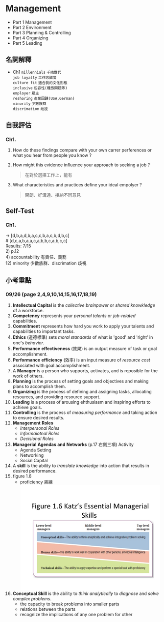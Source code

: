 # Management

+ Part 1 Management
+ Part 2 Environment
+ Part 3 Planning & Controlling
+ Part 4 Organizing
+ Part 5 Leading


## 名詞解釋
+ Ch1
`millennials` `千禧世代`  
`job loyalty` `工作忠誠度`  
`culture fit` `適合我的文化形態`  
`inclusive` `包容性(種族問題等)`  
`employer` `雇主`  
`reshoring` `產業回歸(USA,German)`  
`minority` `少數族群`  
`discrimation` `歧視`  


## 自我評估
### Ch1.

1. How do these findings compare with your own carrer perferences or what you hear from people you know ?
    > 
2. How might this evidence influence your approach to seeking a job ?
    > 在對於選擇工作上，能有
3. What characteristics and practices define your ideal empolyer ?
    > 開朗、好溝通、接納不同意見

## Self-Test
### Ch1.
-> [d,b,a,d,b,a,c,c,b,a,c,b,d,b,c]  
\# [d,c,a,b,a,a,c,a,b,b,c,a,b,c,c]  
Results: 7/15  
2) p.12  
4) accountability 有責任、義務  
12) minority 少數族群、discrimation 歧視


## 小考重點
### 09/26 (page 2,4,9,10,14,15,16,17,18,19)
1. **Intellectual Capital** is the _collective brainpower_ or _shared knowkledge_ of a workforce.
2. **Competency** represents your _personal talents_ or _job-related_ capabilities.
3. **Commitment** represents how hard you work to apply your talents and capabilities to important tasks.
4. **Ethics** (道德標準) sets _moral standards_ of what is 'good' and 'right' in one's _behavior_.
5. **Performance** **effectiveness** (效果) is an output measure of task or goal accomplishment.
6. **Performance** **efficiency** (效率) is an input measure of _resource cost_ associated with goal accomplishment.
7. A **Manager** is a person who supports, activates, and is reposible for the work of others.
8. **Planning** is the process of setting goals and objectives and making plans to accomplish them.
9. **Organizing** is the process of defining and assigning tasks, allocating resources, and providing resource support.
10. **Leading** is a process of arousing ehthusiasm and inspiring efforts to achieve goals.
11. **Controlling** is the process of _measuring performance_ and taking action to ensure desired results.
12. **Management** **Roles**
    + _Interpersonal Roles_
    + _Informaiotnal Roles_
    + _Decisional Roles_
13. **Managerial** **Agendas** **and** **Networks** (p.17 右側三項) Activity
    + Agenda Setting
    + Networking
    + Social Capital
14. A **skill** is the ability to _translate knowledge_ into action that results in desired performance.
15. figure 1.6
    + proficiency 熟練
    ![43_figure1.6](https://raw.githubusercontent.com/jason19970210/MarkdownPhotos/master/43.jpg)
16. **Conceptual Skill** is the ability to _think analytically_ to _diagnose_ and _solve complex problems_.
    + the capacity to break problems into smaller parts
    + relations between the parts
    + recognize the implications of any one problem for other
